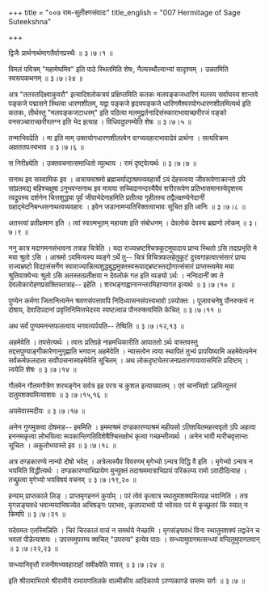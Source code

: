 +++
title = "००७ राम-सुतीक्ष्णसंवादः"
title_english = "007 Hermitage of Sage Suteekshna"

+++


द्विजैः प्रार्थनार्थमागतैर्वानप्रस्थैः  ॥  ३।७।१  ॥   

  

विमलं पवित्रम् "महामेघमिव" इति पाठे स्थितमिति शेषः, नैल्यस्थौल्याभ्यां
सादृश्यम् । उन्नतमिति स्वरूपकथनम्  ॥  ३।७।२४  ॥   

  

अत्र "ततस्तदिक्ष्वाकुवरौ" इत्यादिश्लोकत्रयं प्रक्षिप्तमिति कतकः
मलपङ्कजधारिणं मलस्य सर्वाघस्य शान्तये पङ्कजे पद्मासने स्थित्वा
धारणशीलम्, यद्वा पङ्कजे हृदयपङ्कजे धारिणमैश्वरयोगधारणशीलमित्यर्थ इति
कतकः, तीर्थस्तु "मलपङ्कजटाधरम्" इति पठित्वा
मलमुद्वर्तनादिसंस्काराभावाच्छरीरजं पङ्को वनसञ्चाराच्छरीरलग्न इति भेद
इत्याह । विधिवदुपगम्येति शेषः  ॥  ३।७।५  ॥   

  

तन्माभिवदेति । मा इति माम् उक्तयोगधारणशीलत्वेन वाग्व्यवहाराभावादेवं
प्रार्थना । सत्यविक्रम अक्षततपःस्वभाव  ॥  ३।७।६  ॥   

  

स निरीक्ष्येति । उक्तवचनात्समाधितो व्युत्थाय । रामं दृष्ट्वेत्यर्थः  ॥ 
३।७।७  ॥   

  

सनाथ इव सस्वामिक इव । अत्रायमाश्रमो ब्रह्मचर्याद्याश्रमव्यवहार्यो ऽयं
देहस्त्वया जीवरूपेणाक्रान्तो ऽपि सांप्रतमद्य बहिश्चक्षुषा ऽनुभवन्सनाथ इव
मायया सच्चिदानन्दस्यैवैवं शरीररूपेण प्रतिभासमानस्येदृशस्य त्वद्रूपस्य
दर्शनेन चित्तशुद्ध्या पूर्वं जीवाभेदेनाहमिति प्रतीत्या गृहीतस्य
तद्वैलक्षण्येनेदानीं ग्रहाद्भेदनिबन्धसनाथत्वव्यवहारः । इवेन
जडानामप्यतिरिक्तत्वाभावः सूचित इति ध्वनिः  ॥  ३।७।८  ॥   

  

अतस्त्वां प्रतीक्षमाण इति । त्वां स्वात्मभूतम् महायश इति संबोधनम् ।
देवलोकं देवस्य ब्रह्मणो लोकम्  ॥  ३।७।९  ॥   

  

ननु कात्र मदागमनसंभावना तत्राह चित्रेति । यदा
राज्यभ्रष्टश्चित्रकूटमुपादाय प्राप्य स्थितो ऽसि तदाप्रभृति मे मया श्रुतो
ऽसि । आश्रमो ऽयमित्यस्य व्यङ्गे ऽर्थे तु-- चित्रं विचित्रफलहेतुकूटं
दुरवगाहत्वात्संसारं प्राप्य राज्यभ्रष्टो विद्यासंसर्गेण
स्वाराज्यान्नित्यशुद्धबुद्धमुक्तस्वरूपाद्भ्रष्टस्तद्योगात्संसारं
प्राप्तस्त्वमेव मया श्रुतिवाक्येभ्यः श्रुतो ऽसि अतस्तत्प्रतीक्षया न
देवलोकं गत इति व्यङ्यो ऽर्थः । नन्विदानीं क्व ते
देवलोकारोहणप्रसक्तिस्तत्राह-- इहेति । शरभङ्गाह्वानानन्तरमिहाप्यागत
इत्यर्थः  ॥  ३।७।१०  ॥   

  

पुण्येन कर्मणा जितानित्यनेन श्रवणसंपत्तावपि निदिध्यासनसंपत्त्यभावो
ऽस्योक्तः । पूजावचनेषु पौनरुक्त्यं न दोषाय, देवादिपदानां
प्रवृत्तिनिमित्तभेदस्य स्पष्टत्वान्न पौनरुक्त्यमिति केचित्  ॥  ३।७।११
 ॥   

  

अथ सर्वं पुण्यमनन्तफलत्वाय भगवत्यर्पयति-- तेष्विति  ॥  ३।७।१२,१३  ॥   

  

अहमेवेति । तपसेत्यर्थः । त्वत्तः प्रतिग्रहे नाहमधिकारीति आपाततो ऽर्थः
वास्तवस्तु तद्दत्तपुण्याङ्गीकारेणानुगृह्णाति भगवान् अहमेवेति ।
न्यासत्वेन त्वया स्थापितं तुभ्यं प्रापयिष्यामि अहमेवेत्यनेन
सर्वकर्मफलदाता सर्वोपासनास्वहमेवेति सूचितम् । अथ
लोकदृष्ट्येतरजनप्रतारणायावासमिति प्रदिष्टम् । त्वयेति शेषः  ॥  ३।७।१४
 ॥   

  

गौतमेन गौतमगौत्रेण शरभङ्गेन सर्वत्र इह परत्र च कुशल इत्याख्यातम् । एवं
चानभिज्ञो ऽहमित्युत्तरं दातुमशक्यमित्याशयः  ॥  ३।७।१५,१६  ॥   

  

अयमेवास्मदीयः  ॥  ३।७।१७  ॥   

  

अनेन गुणमुक्त्वा दोषमाह-- इममिति । इममाश्रमं दण्डकारण्याश्रमं महीयसो
ऽतिशयितमहत्त्ववृतो ऽपि अहत्वा हननमकृत्वा लोभयित्वा
रूपकान्तिगतिविशेषैश्चित्तक्षोभं कृत्वा गच्छन्तीत्यर्थः । अनेन भावी
मारीचवृत्तान्तः सूचितः । अकुतोभयास्ते इव  ॥  ३।७।१८  ॥   

  

अत्र दण्डकारण्ये नान्यो दोषो भवेत् । अत्रेत्यस्यैव विवरणम् मृगेभ्यो
ऽन्यत्र विद्धि वै इति । मृगेभ्यो ऽन्यत्र न भयमिति विद्धीत्यर्थः ।
दण्डकारण्याभिप्रायेण मुन्युक्तं तदाश्रममात्राभिप्रायं परिकल्प्य रामो
ऽवादीदित्याह । तच्छ्रुत्वा मृगेभ्यो भयविषयं वचनम्  ॥  ३।७।१९,२०  ॥   

  

हन्याम् प्राप्तकाले लिङ् । प्राप्तमृगहननं कुर्याम् । परं त्वेवं
कृत्वात्र स्थातुमशक्यमित्याह भवानिति । तत्र मृगसङ्घवधे भवान्मयाभिषज्येत
अभिषङ्गः पराभवः, कृतपराभवो यो भवेत्ततः परं मे कृच्छ्रतरं किं स्यात् न
किमपि  ॥  ३।७।२१ ॥   

  

यदेवमतः एतस्मिन्निति । चिरं चिरकालं वासं न समर्थये नेच्छामि ।
मृगसंङ्घवधं विना स्थातुमशक्यं तद्वधेन च भवतां पीडेत्याशयः । उपरममुपरम्य
क्वचित् "उपरम्य" इत्येव पाठः । सन्ध्यामुपागमत्सन्ध्यां वन्दितुमुपागतवान्
 ॥  ३।७।२२,२३  ॥   

  

सन्ध्यानिवृत्तौ रजनीमभ्यवहारार्हां समीक्ष्येति यावत्  ॥  ३।७।२४  ॥   

  

इति श्रीरामाभिरामे श्रीरामीये रामायणतिलके वाल्मीकीय आदिकाव्ये
ऽरण्यकाण्डे सप्तमः सर्गः  ॥  ३।७  ॥   

  


